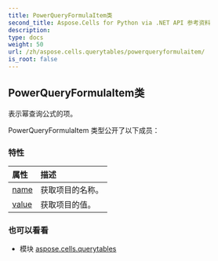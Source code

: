```yaml
---
title: PowerQueryFormulaItem类
second_title: Aspose.Cells for Python via .NET API 参考资料
description:
type: docs
weight: 50
url: /zh/aspose.cells.querytables/powerqueryformulaitem/
is_root: false
---
```

## PowerQueryFormulaItem类
表示幂查询公式的项。



PowerQueryFormulaItem 类型公开了以下成员：

### 特性
|属性|描述|
| :- | :- |
| [name](/cells/python-net/zh/aspose.cells.querytables/powerqueryformulaitem/name) |获取项目的名称。|
| [value](/cells/python-net/zh/aspose.cells.querytables/powerqueryformulaitem/value) |获取项目的值。|



### 也可以看看
* 模块 [aspose.cells.querytables](..)
